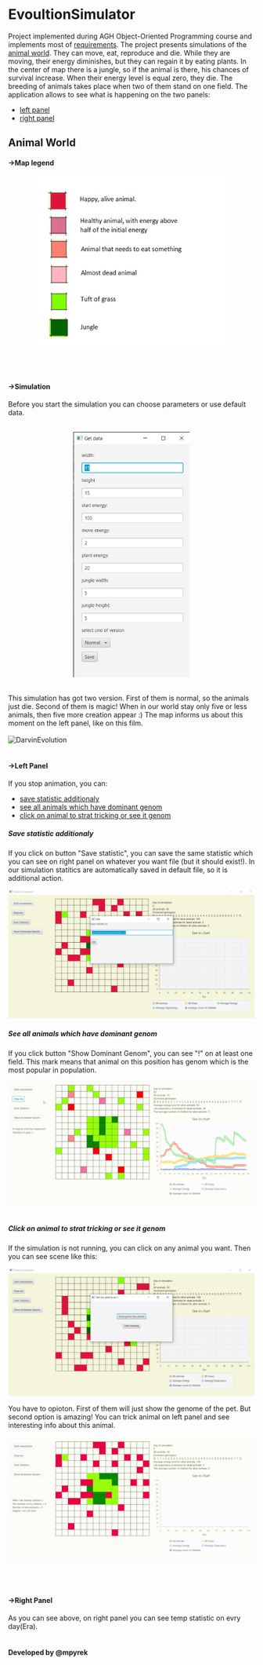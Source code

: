 # EvoultionSimulator
Project implemented during AGH Object-Oriented Programming course and implements most of
[requirements](https://github.com/apohllo/obiektowe-lab/tree/master/proj1). The project presents simulations of the [animal world](#animal-world).
They can move, eat, reproduce and die. While they are moving, their energy diminishes, but they can regain it by eating plants. In the center of map there is a jungle, so if the animal is there, 
his chances of survival  increase. When their energy level is equal zero, they die. The breeding of animals takes place when two of them stand on one field. 
The application allows to see what 
is happening on the two panels: 
* [left panel](#left-panel)
* [right panel](#right-panel)

## Animal World
#### ->Map legend
<p align="center">
  <img src="./images/legen.png" alt="legen" height="350" width="400"  />
</p>
<br /><br />

#### ->Simulation 

Before you start the simulation you can choose parameters or use default data.
<br /><br />
<p align="center">
  <img src="./images/dataPanel.png" alt="dataPanel" height="500" />
</p>
<br />
This simulation has got two version. First of them is normal, so the animals just die. Second of them is magic! When in our world stay only five or less animals, 
then five more creation appear :)  The map informs us about this moment on the left panel, like on this film.
<br /><br />
<img src="./images/Darwin EvaluationMagicVersion.gif" alt="DarvinEvolution" height="500"/>
<br /><br />

#### ->Left Panel
If you stop animation, you can: 
* [save statistic additionaly](#save-statistic-additionaly)
* [see all animals which have dominant genom](#see-dominant)
* [click on animal to  strat tricking or see it genom](#trick-or-see)

##### Save statistic additionaly 
If you click on button "Save statistic", you can save the same statistic which you can see on right panel on whatever you want file (but it should exist!). In our simulation statitics are automatically saved in default file, so it is additional action.

<p align="center">
  <img src="./images/addStat.png" alt="addStat" />
  <br /> 
</p>

##### See all animals which have dominant genom
If you click button "Show Dominant Genom", you can see "!" on at least one field. This mark means that animal on this position has genom which is the most popular in population.

<img src="./images/dominantGen.gif" alt="dominantGenom" />
<br /> <br />

##### Click on animal to  strat tricking or see it genom
If the simulation is not running,  you can click on any animal you want. Then you can see scene like this:
<p align="center">
  <img src="./images/Tricking.png" alt="tricking" />
</p>
You have to opioton. First of them will just show the genome of the pet. But second option is amazing! You can trick animal on left panel and see interesting info about this animal.
<br /> <br />
<img src="./images/trickingFilm.gif" alt="tricking" />

<br /> <br />
#### ->Right Panel
As you can see above, on right panel you can see temp statistic on evry day(Era).
<br /> <br />
#### Developed by @mpyrek
